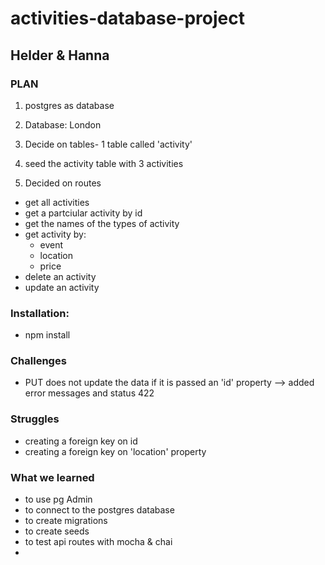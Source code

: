# activities-database-project #

## Helder & Hanna

### PLAN ###

1. postgres as database
2. Database: London
3. Decide on tables- 1 table called 'activity'
4. seed the activity table with 3 activities

5. Decided on routes
 - get all activities
 - get a partciular activity by id
 - get the names of the types of activity
 - get activity by:
    - event
    - location
    - price
 - delete an activity
 - update an activity   
    
    
### Installation: ###
- npm install

### Challenges
- PUT does not update the data if it is passed an 'id' property --> added error messages and status 422

### Struggles
- creating a foreign key on id
- creating a foreign key on 'location' property

### What we learned
- to use pg Admin
- to connect to the postgres database
- to create migrations
- to create seeds
- to test api routes with mocha & chai
- 